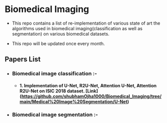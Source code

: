 # Biomedical Imaging

- This repo contains a list of re-implementation of various state of art the algorithms used in biomedical imaging(classification as well as segmentation) on various biomedical datasets.

- This repo will be updated once every month.

## Papers List

- ### Biomedical image classification :- 
  - #### 1.  Implementation of U-Net, R2U-Net, Attention U-Net, Attention R2U-Net on  ISIC 2018 dataset. [**Link**] (https://github.com/shubhamOjha1000/Biomedical_Imaging/tree/main/Medical%20Image%20Segmentation/U-Net) 


- ### Biomedical image segmentation :-
